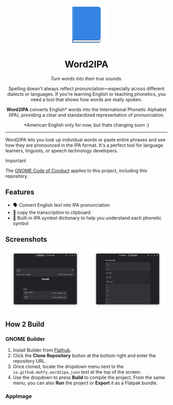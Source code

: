 <p align="center">
  <img src="data/icons/hicolor/scalable/apps/io.github.mohfy.word2ipa.svg" alt="Word2IPA Logo" height="128">
</p>

<h1 align="center">Word2IPA</h1>
<p align="center"><em>Turn words into their true sounds.</em></p>

<p align="center">
  Spelling doesn't always reflect pronunciation—especially across different dialects or languages.
  If you're learning English or teaching phonetics, you need a tool that shows how words are really spoken.
</p>

<p align="center">
  <strong>Word2IPA</strong> converts English* words into the International Phonetic Alphabet (IPA),
  providing a clear and standardized representation of pronunciation.
</p>

<p align="center">
  *American English only for now, but thats changing soon :)
</p>



---


Word2IPA lets you look up individual words or paste entire phrases and see how they are pronounced in the IPA format. It's a perfect tool for language learners, linguists, or speech technology developers.

> [!IMPORTANT]
> The [GNOME Code of Conduct](https://conduct.gnome.org) applies to this project, including this repository.

## Features

- 🗣 Convert English text into IPA pronunciation
- 💾 copy the transcription to clipboard
- 📙 Built-in IPA symbol dictionary to help you understand each phonetic symbol

## Screenshots
<p align="center">
  <img src="screenshots/transcriber.png" alt="Main Page" style="width:45%; margin-right: 5%;">
  <img src="screenshots/ipa-lookup.png" alt="Alphabit dictionary" style="width:45%;">
</p>

## How 2 Build
### GNOME Builder
1. Install Builder from [Flathub](https://flathub.org/apps/org.gnome.Builder).
2. Click the **Clone Repository** button at the bottom right and enter the repository URL.
3. Once cloned, locate the dropdown menu next to the `io.github.mohfy.word2ipa.json` text at the top of the screen.
4. Use the dropdown to press **Build** to compile the project. From the same menu, you can also **Run** the project or **Export** it as a Flatpak bundle.

### AppImage




